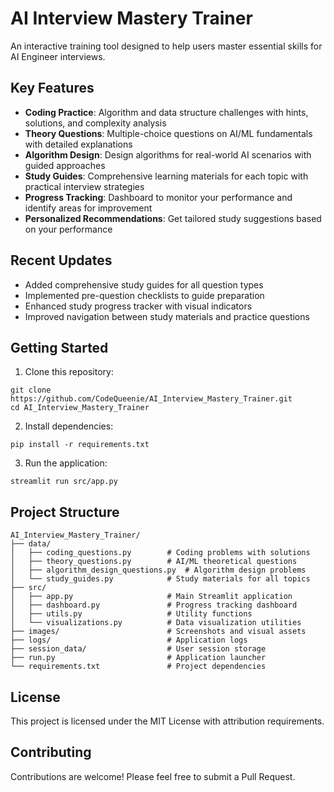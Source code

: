 # AI Interview Mastery Trainer

An interactive training tool designed to help users master essential skills for AI Engineer interviews.

## Key Features

- **Coding Practice**: Algorithm and data structure challenges with hints, solutions, and complexity analysis
- **Theory Questions**: Multiple-choice questions on AI/ML fundamentals with detailed explanations
- **Algorithm Design**: Design algorithms for real-world AI scenarios with guided approaches
- **Study Guides**: Comprehensive learning materials for each topic with practical interview strategies
- **Progress Tracking**: Dashboard to monitor your performance and identify areas for improvement
- **Personalized Recommendations**: Get tailored study suggestions based on your performance

## Recent Updates

- Added comprehensive study guides for all question types
- Implemented pre-question checklists to guide preparation
- Enhanced study progress tracker with visual indicators
- Improved navigation between study materials and practice questions

## Getting Started

1. Clone this repository:
```
git clone https://github.com/CodeQueenie/AI_Interview_Mastery_Trainer.git
cd AI_Interview_Mastery_Trainer
```

2. Install dependencies:
```
pip install -r requirements.txt
```

3. Run the application:
```
streamlit run src/app.py
```

## Project Structure

```
AI_Interview_Mastery_Trainer/
├── data/
│   ├── coding_questions.py        # Coding problems with solutions
│   ├── theory_questions.py        # AI/ML theoretical questions
│   ├── algorithm_design_questions.py  # Algorithm design problems
│   └── study_guides.py            # Study materials for all topics
├── src/
│   ├── app.py                     # Main Streamlit application
│   ├── dashboard.py               # Progress tracking dashboard
│   ├── utils.py                   # Utility functions
│   └── visualizations.py          # Data visualization utilities
├── images/                        # Screenshots and visual assets
├── logs/                          # Application logs
├── session_data/                  # User session storage
├── run.py                         # Application launcher
└── requirements.txt               # Project dependencies
```

## License

This project is licensed under the MIT License with attribution requirements.

## Contributing

Contributions are welcome! Please feel free to submit a Pull Request.
